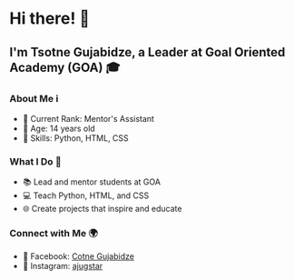 # Hi there! 👋

## I'm Tsotne Gujabidze, a Leader at Goal Oriented Academy (GOA) 🎓

### About Me ℹ️
- 🌟 Current Rank: Mentor's Assistant
- 🎂 Age: 14 years old
- 🚀 Skills: Python, HTML, CSS

### What I Do 🌟
- 📚 Lead and mentor students at GOA
- 💻 Teach Python, HTML, and CSS
- 🌐 Create projects that inspire and educate

### Connect with Me 🌍
- 📘 Facebook: [Cotne Gujabidze]([https://www.facebook.com/your_profile](https://www.facebook.com/cotne.gujabidze.9/))
- 📸 Instagram: [ajugstar](https://www.instagram.com/ajugstar/)
